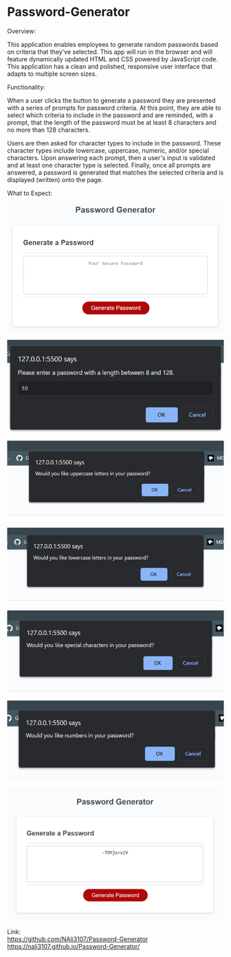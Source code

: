 # Password-Generator

Overview:

This application enables employees to generate random passwords based on criteria that they’ve selected. This app will run in the browser and will feature dynamically updated HTML and CSS powered by JavaScript code. This application has a clean and polished, responsive user interface that adapts to multiple screen sizes.

Functionality:

When a user clicks the button to generate a password they are presented with a series of prompts for password criteria. At this point, they are able to select which criteria to include in the password and are reminded, with a prompt, that the length of the password must be at least 8 characters and no more than 128 characters. 

Users are then asked for character types to include in the password. These character types include lowercase, uppercase, numeric, and/or special characters. Upon answering each prompt, then a user's input is validated and at least one character type is selected. Finally, once all prompts are answered, a password is generated that matches the selected criteria and is displayed (written) onto the page. 

What to Expect:

![Screenshot](./assets/images/03-javascript-homework-demo.png)

![Screenshot](./assets/images/screenshot2.png)

![Screenshot](./assets/images/screenshot3.png)

![Screenshot](./assets/images/screenshot4.png)

![Screenshot](./assets/images/screenshot5.png)

![Screenshot](./assets/images/screenshot6.png)

![Screenshot](./assets/images/screenshot7.png)

Link: <br>
https://github.com/NAli3107/Password-Generator <br>
https://nali3107.github.io/Password-Generator/
